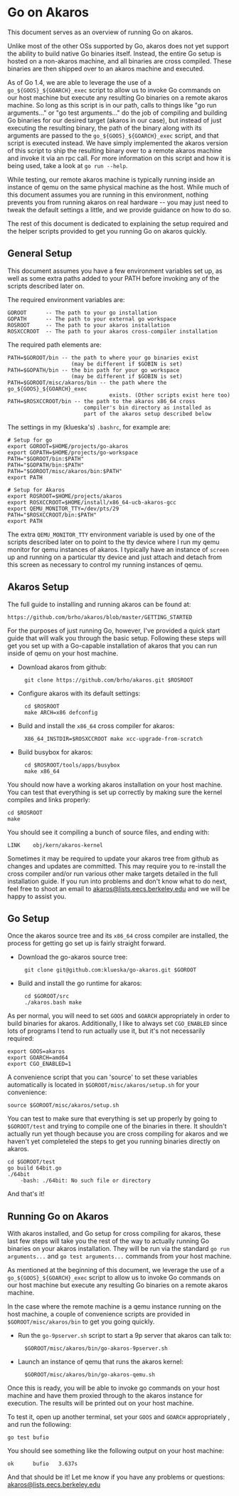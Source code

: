 Go on Akaros
============

This document serves as an overview of running Go on akaros.

Unlike most of the other OSs supported by Go, akaros does not yet support the
ability to build native Go binaries itself.  Instead, the entire Go setup is
hosted on a non-akaros machine, and all binaries are cross compiled. These
binaries are then shipped over to an akaros machine and executed.

As of Go 1.4, we are able to leverage the use of a `go_${GOOS}_${GOARCH}_exec`
script to allow us to invoke Go commands on our host machine but execute any
resulting Go binaries on a remote akaros machine.  So long as this script is in
our path, calls to things like "go run arguments..." or "go test arguments..."
do the job of compiling and building Go binaries for our desired target (akaros
in our case), but instead of just executing the resulting binary, the path of
the binary along with its arguments are passed to the `go_${GOOS}_${GOARCH}_exec`
script, and that script is executed instead.  We have simply implemented the
akaros version of this script to ship the resulting binary over to a remote
akaros machine and invoke it via an rpc call. For more information on this
script and how it is being used, take a look at `go run --help`.

While testing, our remote akaros machine is typically running inside an
instance of qemu on the same physical machine as the host.  While much of this
document assumes you are running in this environment, nothing prevents you from
running akaros on real hardware -- you may just need to tweak the default
settings a little, and we provide guidance on how to do so.

The rest of this document is dedicated to explaining the setup required and the
helper scripts provided to get you running Go on akaros quickly.

General Setup
-------------

This document assumes you have a few environment variables set up, as well as
some extra paths added to your PATH before invoking any of the scripts
described later on.

The required environment variables are:

	GOROOT      -- The path to your go installation
	GOPATH      -- The path to your external go workspace
	ROSROOT     -- The path to your akaros installation
	ROSXCCROOT  -- The path to your akaros cross-compiler installation

The required path elements are:

	PATH=$GOROOT/bin -- the path to where your go binaries exist
	                    (may be different if $GOBIN is set)
	PATH=$GOPATH/bin -- the bin path for your go workspace
	                    (may be different if $GOBIN is set)
	PATH=$GOROOT/misc/akaros/bin -- the path where the go_${GOOS}_${GOARCH}_exec
	                                exists. (Other scripts exist here too)
	PATH=$ROSXCCROOT/bin -- the path to the akaros x86_64 cross
	                        compiler's bin directory as installed as
	                        part of the akaros setup described below

The settings in my (klueska's) `.bashrc`, for example are:

	# Setup for go
	export GOROOT=$HOME/projects/go-akaros
	export GOPATH=$HOME/projects/go-workspace
	PATH="$GOROOT/bin:$PATH"
	PATH="$GOPATH/bin:$PATH"
	PATH="$GOROOT/misc/akaros/bin:$PATH"
	export PATH

	# Setup for Akaros
	export ROSROOT=$HOME/projects/akaros
	export ROSXCCROOT=$HOME/install/x86_64-ucb-akaros-gcc
	export QEMU_MONITOR_TTY=/dev/pts/29
	PATH="$ROSXCCROOT/bin:$PATH"
	export PATH

The extra `QEMU_MONITOR_TTY` environment variable is used by one of the scripts
described later on to point to the tty device where I run my qemu monitor for
qemu instances of akaros.  I typically have an instance of `screen` up and
running on a particular tty device and just attach and detach from this screen
as necessary to control my running instances of qemu.

Akaros Setup
------------

The full guide to installing and running akaros can be found at:

	https://github.com/brho/akaros/blob/master/GETTING_STARTED

For the purposes of just running Go, however, I've provided a quick start guide
that will walk you through the basic setup.  Following these steps will get you
set up with a Go-capable installation of akaros that you can run inside of qemu
on your host machine.

- Download akaros from github:

		git clone https://github.com/brho/akaros.git $ROSROOT

- Configure akaros with its default settings:

		cd $ROSROOT
		make ARCH=x86 defconfig

- Build and install the `x86_64` cross compiler for akaros:

		X86_64_INSTDIR=$ROSXCCROOT make xcc-upgrade-from-scratch

- Build busybox for akaros:

		cd $ROSROOT/tools/apps/busybox
		make x86_64

You should now have a working akaros installation on your host machine.  You
can test that everything is set up correctly by making sure the kernel compiles
and links properly:

	cd $ROSROOT
	make

You should see it compiling a bunch of source files, and ending with:

	LINK    obj/kern/akaros-kernel

Sometimes it may be required to update your akaros tree from github as changes
and updates are committed.  This may require you to re-install the cross
compiler and/or run various other make targets detailed in the full
installation guide. If you run into problems and don't know what to do next,
feel free to shoot an email to <akaros@lists.eecs.berkeley.edu> and we will be
happy to assist you.

Go Setup
--------

Once the akaros source tree and its `x86_64` cross compiler are installed, the
process for getting go set up is fairly straight forward.

- Download the go-akaros source tree:

		git clone git@github.com:klueska/go-akaros.git $GOROOT

- Build and install the go runtime for akaros:

		cd $GOROOT/src
		./akaros.bash make

As per normal, you will need to set `GOOS` and `GOARCH` appropriately in order to
build binaries for akaros. Additionally, I like to always set `CGO_ENABLED`
since lots of programs I tend to run actually use it, but it's not necessarily
required:

	export GOOS=akaros
	export GOARCH=amd64
	export CGO_ENABLED=1

A convenience script that you can 'source' to set these variables automatically
is located in `$GOROOT/misc/akaros/setup.sh` for your convenience:

	source $GOROOT/misc/akaros/setup.sh

You can test to make sure that everything is set up properly by going to
`$GOROOT/test` and trying to compile one of the binaries in there.  It
shouldn't actually run yet though because you are cross compiling for akaros
and we haven't yet completeled the steps to get you running binaries directly
on akaros.

	cd $GOROOT/test
	go build 64bit.go
	./64bit
		-bash: ./64bit: No such file or directory

And that's it!

Running Go on Akaros
--------------------

With akaros installed, and Go setup for cross compiling for akaros, these last
few steps will take you the rest of the way to actually running Go binaries on
your akaros installation.  They will be run via the standard `go run
arguments...` and `go test arguments...` commands from your host machine.

As mentioned at the beginning of this document, we leverage the use of a
`go_${GOOS}_${GOARCH}_exec` script to allow us to invoke Go commands on our
host machine but execute any resulting Go binaries on a remote akaros machine.

In the case where the remote machine is a qemu instance running on the host
machine, a couple of convenience scripts are provided in
`$GOROOT/misc/akaros/bin` to get you going quickly.

- Run the `go-9pserver.sh` script to start a 9p server that akaros can talk to:

		$GOROOT/misc/akaros/bin/go-akaros-9pserver.sh

- Launch an instance of qemu that runs the akaros kernel:

		$GOROOT/misc/akaros/bin/go-akaros-qemu.sh

Once this is ready, you will be able to invoke go commands on your host machine
and have them proxied through to the akaros instance for execution. The results
will be printed out on your host machine.

To test it, open up another terminal, set your `GOOS` and `GOARCH` appropriately
, and run the following:

	go test bufio

You should see something like the following output on your host machine:

	ok      bufio   3.637s

And that should be it!  Let me know if you have any problems or questions:  
	<akaros@lists.eecs.berkeley.edu>


